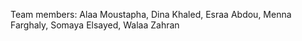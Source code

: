 Team members:
Alaa Moustapha, Dina Khaled, Esraa Abdou, Menna Farghaly, Somaya Elsayed, Walaa Zahran
